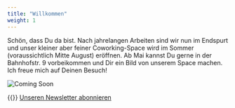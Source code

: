 ```yaml
---
title: "Willkommen"
weight: 1
---
```


Schön, dass Du da bist. 
Nach jahrelangen Arbeiten sind wir nun im Endspurt und unser kleiner aber feiner Coworking-Space wird im Sommer
(voraussichtlich Mitte August) eröffnen.
Ab Mai kannst Du gerne in der Bahnhofstr. 9 vorbeikommen und Dir ein Bild von unserem Space machen.
Ich freue mich auf Deinen Besuch!

![Coming Soon](images/Sommer-2024.svg)

{{<icon class="fa fa-envelope">}}&nbsp;[Unseren Newsletter abonnieren](https://coworking-hahnheim.de#newsletter)
